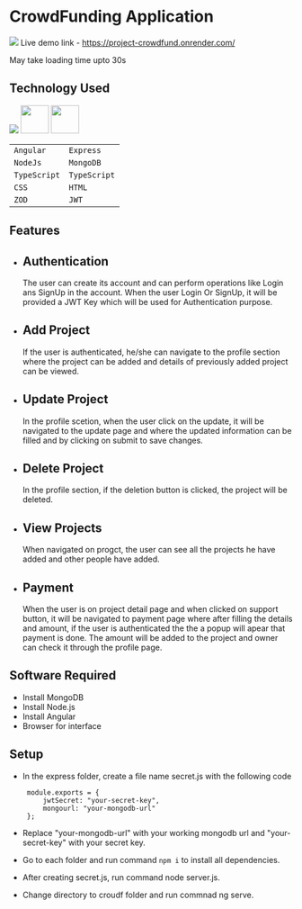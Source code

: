 # CrowdFunding Application

![](https://github.com/ShubSi26/Crowdfunding-MEAN-Stack/blob/master/images/Screenshot%202024-06-22%20185600.jpg)
Live demo link - https://project-crowdfund.onrender.com/ 

May take loading time upto 30s

## Technology Used
![](https://skillicons.dev/icons?i=angular,express,nodejs,mongodb,ts,js,npm,css,html,bootstrap) <img src = "https://jwt.io/img/pic_logo.svg" width = 50px> <img src = "https://zod.dev/logo.svg" width = 50px>

| | |
|---------|---------|
| `Angular` | `Express` |
| `NodeJs`  | `MongoDB` |
| `TypeScript` | `TypeScript` |
| `CSS` | `HTML` |
| `ZOD` | `JWT` |

## Features
- ## Authentication
   The user can create its account and can perform operations like Login ans SignUp in the account. When the user Login Or SignUp, it will be provided a JWT Key which will be used for Authentication purpose.
- ## Add Project
  If the user is authenticated, he/she can navigate to the profile section where the project can be added and details of previously added project can be viewed.
- ## Update Project
  In the profile scetion, when the user click on the update, it will be navigated to the update page and where the updated information can be filled and by clicking on submit to save changes.
- ## Delete Project
  In the profile section, if the deletion button is clicked, the project will be deleted.
- ## View Projects
  When navigated on progct, the user can see all the projects he have added and other people have added.
- ## Payment
  When the user is on project detail page and when clicked on support button, it will be navigated to payment page where after filling the details and amount, if the user is authenticated the the a popup will apear that payment is done. The amount will be added to the project and owner can check it through the profile page.
## Software Required
- Install MongoDB
- Install Node.js
- Install Angular
- Browser for interface
## Setup
- In the express folder, create a file name secret.js with the following code

  ```
   module.exports = {
       jwtSecret: "your-secret-key",
       mongourl: "your-mongodb-url"
   };
   ```
- Replace "your-mongodb-url" with your working mongodb url and "your-secret-key" with your secret key.
- Go to each folder and run command `npm i` to install all dependencies.
- After creating secret.js, run command node server.js.
- Change directory to croudf folder and run commnad ng serve.
